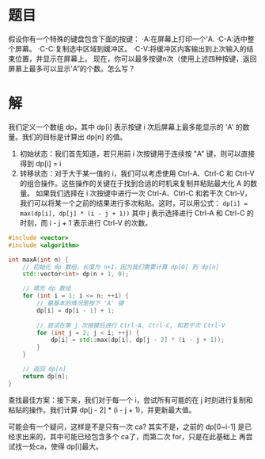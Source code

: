 # 题目
假设你有一个特殊的键盘包含下面的按键：
·A:在屏幕上打印一个'A.
·C-A:选中整个屏幕。
·C-C:复制选中区域到媛冲区。
·C-V:将缓冲区内客输出到上次输入的结束位置，井显示在屏幕上。
现在，你可以最多按键n次（使用上述四种按键，返回屏慕上最多可以显示'A”的个数。怎么写？

# 解

我们定义一个数组 dp，其中 dp[i] 表示按键 i 次后屏幕上最多能显示的 'A' 的数量。我们的目标是计算出 dp[n] 的值。

1. 初始状态：我们首先知道，若只用前 i 次按键用于连续按 "A" 键，则可以直接得到 dp[i] = i
2. 转移状态：对于大于某一值的 i，我们可以考虑使用 Ctrl-A、Ctrl-C 和 Ctrl-V 的组合操作。这些操作的关键在于找到合适的时机来复制并粘贴最大化 A 的数量。
  如果我们选择在 i 次按键中进行一次 Ctrl-A、Ctrl-C 和若干次 Ctrl-V，我们可以将某一个之前的结果进行多次粘贴。这时，可以用公式：
  `dp[i] = max(dp[i], dp[j] * (i - j + 1))`
  其中 j 表示选择进行 Ctrl-A 和 Ctrl-C 的时刻，而 i - j + 1 表示进行 Ctrl-V 的次数。

```cpp
#include <vector>
#include <algorithm>

int maxA(int n) {
    // 初始化 dp 数组，长度为 n+1，因为我们需要计算 dp[0] 到 dp[n]
    std::vector<int> dp(n + 1, 0);

    // 填充 dp 数组
    for (int i = 1; i <= n; ++i) {
        // 最基本的情况是按下 'A' 键
        dp[i] = dp[i - 1] + 1;
        
        // 尝试在第 j 次按键后进行 Ctrl-A, Ctrl-C, 和若干次 Ctrl-V
        for (int j = 2; j < i; ++j) {
            dp[i] = std::max(dp[i], dp[j - 2] * (i - j + 1));
        }
    }

    // 返回 dp[n]
    return dp[n];
}
```

查找最佳方案：接下来，我们对于每一个 i，尝试所有可能的在 j 时刻进行复制和粘贴的操作。我们计算 dp[j - 2] * (i - j + 1)，并更新最大值。

可能会有一个疑问，这样是不是只有一次 ca?
  其实不是，之前的 dp[0~i-1] 是已经求出来的，其中可能已经包含多个 ca了，而第二次 for，只是在此基础上 再尝试找一处ca，使得 dp[i]最大。



